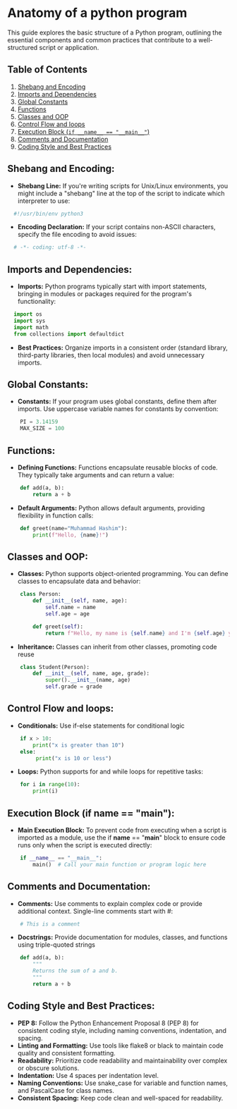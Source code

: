 # Anatomy of a python program

This guide explores the basic structure of a Python program, outlining the essential components and common practices that contribute to a well-structured script or application.

## Table of Contents
1. [Shebang and Encoding](#shebang-and-encoding)
2. [Imports and Dependencies](#imports-and-dependencies)
3. [Global Constants](#global-constants)
4. [Functions](#functions)
5. [Classes and OOP](#classes-and-oop)
6. [Control Flow and loops](#control-flow-and-loops)
7. [Execution Block (`if __name__ == "__main__"`)](#execution-block-if-__name__--__main__)
8. [Comments and Documentation](#comments-and-documentation)
9. [Coding Style and Best Practices](#coding-style-and-best-practices)

## Shebang and Encoding:
- **Shebang Line:** If you're writing scripts for Unix/Linux environments, you might include a "shebang" line at the top of the script to indicate which interpreter to use:
```python
  #!/usr/bin/env python3
```
-   **Encoding Declaration:** If your script contains non-ASCII characters, specify the file encoding to avoid issues:
```python
  # -*- coding: utf-8 -*-
```

##  Imports and Dependencies:
-   **Imports:** Python programs typically start with import statements, bringing in modules or packages required for the program's functionality:
```python
  import os
  import sys
  import math
  from collections import defaultdict
```
-   **Best Practices:** Organize imports in a consistent order (standard library, third-party libraries, then local modules) and avoid unnecessary imports.

##  Global Constants:
-   **Constants:** If your program uses global constants, define them after imports. Use uppercase variable names for constants by convention:
```python
    PI = 3.14159
    MAX_SIZE = 100
```

##  Functions:
-   **Defining Functions:** Functions encapsulate reusable blocks of code. They typically take arguments and can return a value:
```python
    def add(a, b):
        return a + b
```
-   **Default Arguments:** Python allows default arguments, providing flexibility in function calls:
```python
    def greet(name="Muhammad Hashim"):
        print(f"Hello, {name}!")
```

##  Classes and OOP:
-   **Classes:** Python supports object-oriented programming. You can define classes to encapsulate data and behavior:
```python
    class Person:
        def __init__(self, name, age):
            self.name = name
            self.age = age

        def greet(self):
            return f"Hello, my name is {self.name} and I'm {self.age} years old."
```
-   **Inheritance:** Classes can inherit from other classes, promoting code reuse
```python
    class Student(Person):
        def __init__(self, name, age, grade):
            super().__init__(name, age)
            self.grade = grade
```

##  Control Flow and loops:
-   **Conditionals:** Use if-else statements for conditional logic
```python
    if x > 10:
        print("x is greater than 10")
    else:
         print("x is 10 or less")
```
-   **Loops:** Python supports for and while loops for repetitive tasks:
```python
    for i in range(10):
        print(i)
```

##  Execution Block (if __name__ == "__main__"):
-   **Main Execution Block:** To prevent code from executing when a script is imported as a module, use the if __name__ == "__main__" block to ensure code runs only when the script is executed directly:
```python
    if __name__ == "__main__":
        main()  # Call your main function or program logic here
```

##  Comments and Documentation:
-   **Comments:** Use comments to explain complex code or provide additional context. Single-line comments start with #:
```python
    # This is a comment
```
-   **Docstrings:** Provide documentation for modules, classes, and functions using triple-quoted strings
```python
    def add(a, b):
        """
        Returns the sum of a and b.
        """
        return a + b
```

##  Coding Style and Best Practices:
-   **PEP 8:** Follow the Python Enhancement Proposal 8 (PEP 8) for consistent coding style, including naming conventions, indentation, and spacing.
-   **Linting and Formatting:** Use tools like flake8 or black to maintain code quality and consistent formatting.
-   **Readability:** Prioritize code readability and maintainability over complex or obscure solutions.
-   **Indentation:** Use 4 spaces per indentation level.
-   **Naming Conventions:** Use snake_case for variable and function names, and PascalCase for class names.
-   **Consistent Spacing:** Keep code clean and well-spaced for readability.








